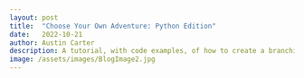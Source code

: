 ```yaml
---
layout: post
title:  "Choose Your Own Adventure: Python Edition"
date:   2022-10-21
author: Austin Carter
description: A tutorial, with code examples, of how to create a branching paths story in python.
image: /assets/images/BlogImage2.jpg
---
```

